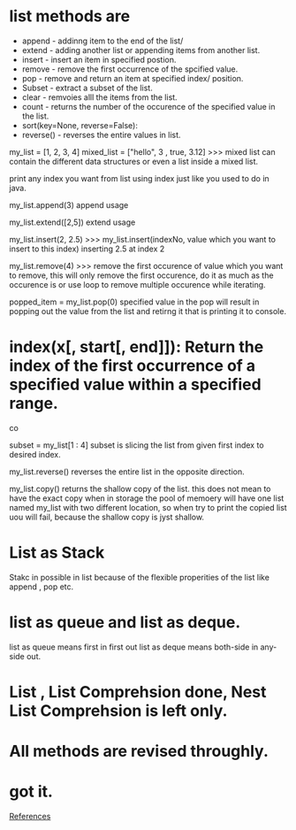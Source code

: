 # list methods are 

- append - addinng item to the end of the list/
- extend - adding another list or appending items from another list.
- insert - insert an item in specified postion.
- remove - remove the first occurrence of the spcified value.
- pop - remove and return an item at specified index/ position.
- Subset - extract a subset of the list.
- clear - remvoies alll the items from the list.
- count - returns the number of the occurence of the specified value in the list.
- sort(key=None, reverse=False):
- reverse() - reverses the entire values in list.


my_list = [1, 2, 3, 4]
mixed_list = ["hello", 3 , true, 3.12] >>> mixed list can contain the different data structures or even a list inside a mixed list.

print any index you want from list using index just like you used to do in java.

my_list.append(3)
append usage

my_list.extend([2,5])
extend usage 

my_list.insert(2, 2.5) >>> my_list.insert(indexNo, value which you want to insert to this index)
inserting 2.5 at index 2

my_list.remove(4) >>> remove the first occurence of value which you want to remove, this will only remove the first occurence, do it as much as the occurence is or use loop to remove multiple occurence while iterating.

popped_item = my_list.pop(0) 
specified value in the pop will result in popping out the value from the list and retirng it that is printing it to console.

# index(x[, start[, end]]): Return the index of the first occurrence of a specified value within a specified range.

co

subset = my_list[1 : 4] 
subset is slicing the list from given first index to desired index.

my_list.reverse()
reverses the entire list in the opposite direction.

my_list.copy()
returns the shallow copy of the list. this does not mean to have the exact copy when in storage the pool of memoery will have one list named my_list with two different location, so when try to print the copied list uou will fail, because the shallow copy is jyst shallow.

# List as Stack

Stakc in possible in list because of the flexible properities of the list like append , pop etc.

# list as queue and list as deque.

list as queue means first in first out
list as deque means both-side in any-side out.

# List , List Comprehsion done, Nest List Comprehsion is left only.

# All methods are revised throughly.

# got it.

[References](https://docs.python.org/3/tutorial/datastructures.html)